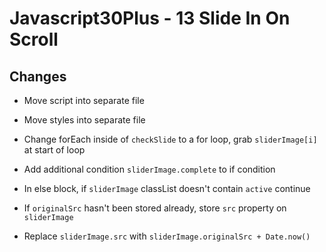 # Javascript30Plus - 13 Slide In On Scroll

## Changes

- Move script into separate file

- Move styles into separate file

- Change forEach inside of `checkSlide` to a for loop, grab `sliderImage[i]` at start of loop

- Add additional condition `sliderImage.complete` to if condition

- In else block, if `sliderImage` classList doesn't contain `active` continue

- If `originalSrc` hasn't been stored already, store `src` property on `sliderImage`

- Replace `sliderImage.src` with `sliderImage.originalSrc + Date.now()`
